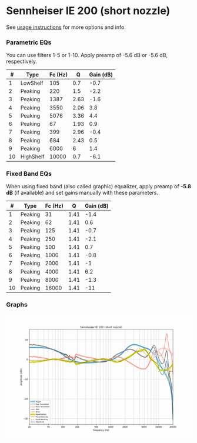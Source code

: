 # Sennheiser IE 200 (short nozzle)
See [usage instructions](https://github.com/jaakkopasanen/AutoEq#usage) for more options and info.

### Parametric EQs
You can use filters 1-5 or 1-10. Apply preamp of -5.6 dB or -5.6 dB, respectively.

|   # | Type      |   Fc (Hz) |    Q |   Gain (dB) |
|-----|-----------|-----------|------|-------------|
|   1 | LowShelf  |       105 | 0.7  |        -0.7 |
|   2 | Peaking   |       220 | 1.5  |        -2.2 |
|   3 | Peaking   |      1387 | 2.63 |        -1.6 |
|   4 | Peaking   |      3550 | 2.06 |         3.8 |
|   5 | Peaking   |      5076 | 3.36 |         4.4 |
|   6 | Peaking   |        67 | 1.93 |         0.9 |
|   7 | Peaking   |       399 | 2.96 |        -0.4 |
|   8 | Peaking   |       684 | 2.43 |         0.5 |
|   9 | Peaking   |      6000 | 6    |         1.4 |
|  10 | HighShelf |     10000 | 0.7  |        -6.1 |

### Fixed Band EQs
When using fixed band (also called graphic) equalizer, apply preamp of **-5.8 dB** (if available) and set gains manually with these parameters.

|   # | Type    |   Fc (Hz) |    Q |   Gain (dB) |
|-----|---------|-----------|------|-------------|
|   1 | Peaking |        31 | 1.41 |        -1.4 |
|   2 | Peaking |        62 | 1.41 |         0.6 |
|   3 | Peaking |       125 | 1.41 |        -0.7 |
|   4 | Peaking |       250 | 1.41 |        -2.1 |
|   5 | Peaking |       500 | 1.41 |         0.7 |
|   6 | Peaking |      1000 | 1.41 |        -0.8 |
|   7 | Peaking |      2000 | 1.41 |        -1   |
|   8 | Peaking |      4000 | 1.41 |         6.2 |
|   9 | Peaking |      8000 | 1.41 |        -1.3 |
|  10 | Peaking |     16000 | 1.41 |       -11   |

### Graphs
![](./Sennheiser%20IE%20200%20(short%20nozzle).png)
